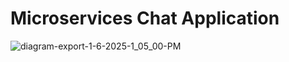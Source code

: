 # Microservices Chat Application


![diagram-export-1-6-2025-1_05_00-PM](https://github.com/user-attachments/assets/28e39518-45d0-42e4-be7a-a45fe75a0b8c)
